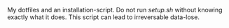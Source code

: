 My dotfiles and an installation-script.
Do not run *setup.sh* without knowing exactly what it does.
This script can lead to irreversable data-lose.
